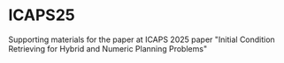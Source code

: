 # ICAPS25
Supporting materials for the paper at ICAPS 2025 paper "Initial Condition Retrieving for Hybrid and Numeric Planning Problems"